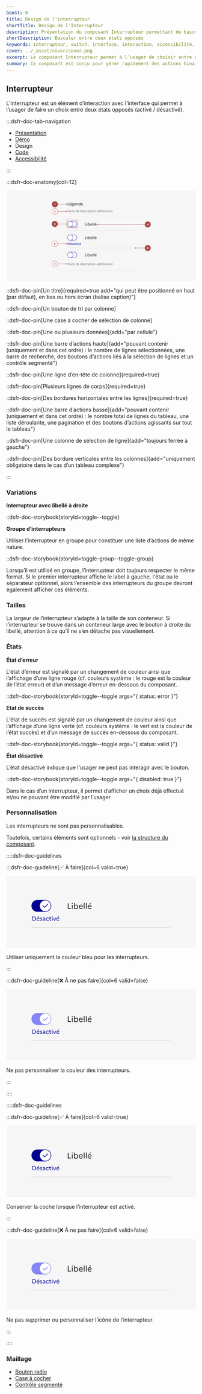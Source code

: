 ```yaml
---
boost: 0
title: Design de l'interrupteur
shortTitle: Design de l'Interrupteur
description: Présentation du composant Interrupteur permettant de basculer entre deux états opposés sans validation supplémentaire.
shortDescription: Basculer entre deux états opposés
keywords: interrupteur, switch, interface, interaction, accessibilité, design système, DSFR, état activé, état désactivé
cover: ../_asset/cover/cover.png
excerpt: Le composant Interrupteur permet à l’usager de choisir entre deux états opposés, comme activer ou désactiver une fonctionnalité, avec effet immédiat.
summary: Ce composant est conçu pour gérer rapidement des actions binaires dans une interface, notamment pour paramétrer des fonctionnalités comme les notifications. Il permet un usage fluide grâce à un affichage clair, des libellés explicites et une structure accessible. Il peut être utilisé seul ou en groupe et s’adapte visuellement aux contraintes d’affichage sans nécessiter de validation supplémentaire.
---
```


## Interrupteur

L’interrupteur est un élément d’interaction avec l’interface qui permet à l’usager de faire un choix entre deux états opposés (activé / désactivé).

:::dsfr-doc-tab-navigation

- [Présentation](../index.md)
- [Démo](../demo/index.md)
- Design
- [Code](../code/index.md)
- [Accessibilité](../accessibility/index.md)

:::

:::dsfr-doc-anatomy{col=12}

![Anatomie de l'interrupteur](../_asset/anatomy/anatomy-1.png)

::dsfr-doc-pin[Un titre]{required=true add="qui peut être positionné en haut (par défaut), en bas ou hors écran (balise caption)"}

::dsfr-doc-pin[Un bouton de tri par colonne]

::dsfr-doc-pin[Une case à cocher de sélection de colonne]

::dsfr-doc-pin[Une ou plusieurs données]{add="par cellule"}

::dsfr-doc-pin[Une barre d’actions haute]{add="pouvant contenir (uniquement et dans cet ordre) &#58; le nombre de lignes sélectionnées, une barre de recherche, des boutons d’actions liés à la sélection de lignes et un contrôle segmenté"}

::dsfr-doc-pin[Une ligne d’en-tête de colonne]{required=true}

::dsfr-doc-pin[Plusieurs lignes de corps]{required=true}

::dsfr-doc-pin[Des bordures horizontales entre les lignes]{required=true}

::dsfr-doc-pin[Une barre d’actions basse]{add="pouvant contenir (uniquement et dans cet ordre) &#58; le nombre total de lignes du tableau, une liste déroulante, une pagination et des boutons d’actions agissants sur tout le tableau"}

::dsfr-doc-pin[Une colonne de sélection de ligne]{add="toujours ferrée à gauche"}

::dsfr-doc-pin[Des bordure verticales entre les colonnes]{add="uniquement obligatoire dans le cas d’un tableau complexe"}

:::

### Variations

**Interrupteur avec libellé à droite**

::dsfr-doc-storybook{storyId=toggle--toggle}

**Groupe d’interrupteurs**

Utiliser l’interrupteur en groupe pour constituer une liste d’actions de même nature.

::dsfr-doc-storybook{storyId=toggle-group--toggle-group}

Lorsqu’il est utilisé en groupe, l’interrupteur doit toujours respecter le même format. Si le premier interrupteur affiche le label à gauche, l'état ou le séparateur optionnel, alors l’ensemble des interrupteurs du groupe devront également afficher ces éléments.

### Tailles

La largeur de l’interrupteur s’adapte à la taille de son conteneur. Si l’interrupteur se trouve dans un conteneur large avec le bouton à droite du libellé, attention à ce qu’il ne s’en détache pas visuellement.

### États

**État d’erreur**

L'état d’erreur est signalé par un changement de couleur ainsi que l’affichage d’une ligne rouge (cf. couleurs système : le rouge est la couleur de l’état erreur) et d’un message d’erreur en-dessous du composant.

::dsfr-doc-storybook{storyId=toggle--toggle args="{ status: error }"}

**Etat de succès**

L'état de succès est signalé par un changement de couleur ainsi que l’affichage d’une ligne verte (cf. couleurs système : le vert est la couleur de l’état succès) et d’un message de succès en-dessous du composant.

::dsfr-doc-storybook{storyId=toggle--toggle args="{ status: valid }"}

**État désactivé**

L’état désactivé indique que l'usager ne peut pas interagir avec le bouton.

::dsfr-doc-storybook{storyId=toggle--toggle args="{ disabled: true }"}

Dans le cas d’un interrupteur, il permet d’afficher un choix déjà effectué et/ou ne pouvant être modifié par l’usager.

### Personnalisation

Les interrupteurs ne sont pas personnalisables.

Toutefois, certains éléments sont optionnels - voir [la structure du composant](../../../../toggle/_part/doc/index.md).

::::dsfr-doc-guidelines

:::dsfr-doc-guideline[✅ À faire]{col=6 valid=true}

![À faire](../_asset/custom/do-1.png)

Utiliser uniquement la couleur bleu pour les interrupteurs.

:::

:::dsfr-doc-guideline[❌ À ne pas faire]{col=6 valid=false}

![À ne pas faire](../_asset/custom/dont-1.png)

Ne pas personnaliser la couleur des interrupteurs.

:::

::::

::::dsfr-doc-guidelines

:::dsfr-doc-guideline[✅ À faire]{col=6 valid=true}

![À faire](../_asset/custom/do-1.png)

Conserver la coche lorsque l’interrupteur est activé.

:::

:::dsfr-doc-guideline[❌ À ne pas faire]{col=6 valid=false}

![À ne pas faire](../_asset/custom/dont-1.png)

Ne pas supprimer ou personnaliser l’icône de l’interrupteur.

:::

::::

### Maillage

- [Bouton radio](../../../../radio/_part/doc/index.md)
- [Case à cocher](../../../../checkbox/_part/doc/index.md)
- [Contrôle segmenté](../../../../segmented/_part/doc/index.md)
